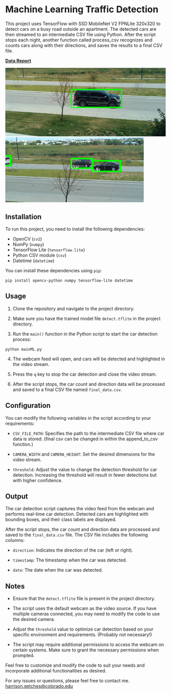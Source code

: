 # Machine Learning Traffic Detection

This project uses TensorFlow with SSD MobileNet V2 FPNLite 320x320 to detect cars on a busy road outside an apartment. The detected cars are then streamed to an intermediate CSV file using Python. After the script stops each night, another function called process_csv recognizes and counts cars along with their directions, and saves the results to a final CSV file.

**[Data Report](media/7-17-Report.md)**

![Photo1](media/photo1.png) ![Photo2](media/photo2.png)

## Installation

To run this project, you need to install the following dependencies:

- OpenCV (`cv2`)
- NumPy (`numpy`)
- TensorFlow Lite (`tensorflow.lite`)
- Python CSV module (`csv`)
- Datetime (`datetime`)

You can install these dependencies using `pip`:

```shell
pip install opencv-python numpy tensorflow-lite datetime
```

## Usage

1. Clone the repository and navigate to the project directory.

2. Make sure you have the trained model file `detect.tflite` in the project directory.

3. Run the `main()` function in the Python script to start the car detection process:

```shell
python mainML.py
```

4. The webcam feed will open, and cars will be detected and highlighted in the video stream.

5. Press the `q` key to stop the car detection and close the video stream.

6. After the script stops, the car count and direction data will be processed and saved to a final CSV file named `final_data.csv`.

## Configuration

You can modify the following variables in the script according to your requirements:

- `CSV_FILE_PATH`: Specifies the path to the intermediate CSV file where car data is stored. (final csv can be changed in within the append_to_csv function.)

- `CAMERA_WIDTH` and `CAMERA_HEIGHT`: Set the desired dimensions for the video stream.

- `threshold`: Adjust the value to change the detection threshold for car detection. Increasing the threshold will result in fewer detections but with higher confidence.

## Output

The car detection script captures the video feed from the webcam and performs real-time car detection. Detected cars are highlighted with bounding boxes, and their class labels are displayed.

After the script stops, the car count and direction data are processed and saved to the `final_data.csv` file. The CSV file includes the following columns:

- `direction`: Indicates the direction of the car (left or right).

- `timestamp`: The timestamp when the car was detected.

- `date`: The date when the car was detected.

## Notes

- Ensure that the `detect.tflite` file is present in the project directory.

- The script uses the default webcam as the video source. If you have multiple cameras connected, you may need to modify the code to use the desired camera.

- Adjust the `threshold` value to optimize car detection based on your specific environment and requirements. (Probably not necessary!)

- The script may require additional permissions to access the webcam on certain systems. Make sure to grant the necessary permissions when prompted.

Feel free to customize and modify the code to suit your needs and incorporate additional functionalities as desired.

For any issues or questions, please feel free to contact me.
<harrison.getches@colorado.edu>
